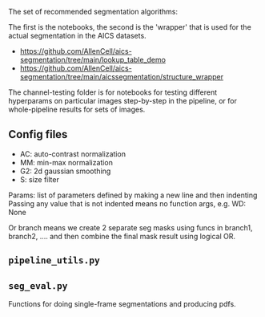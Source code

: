 The set of recommended segmentation algorithms:

The first is the notebooks, the second is the 'wrapper' that is used for the actual segmentation in the AICS datasets. 
- https://github.com/AllenCell/aics-segmentation/tree/main/lookup_table_demo
- https://github.com/AllenCell/aics-segmentation/tree/main/aicssegmentation/structure_wrapper


The channel-testing folder is for notebooks for testing different hyperparams on particular images step-by-step in the pipeline, or for whole-pipeline results for sets of images.

## Config files 
- AC: auto-contrast normalization 
- MM: min-max normalization
- G2: 2d gaussian smoothing
- S: size filter

Params: list of parameters defined by making a new line and then indenting
Passing any value that is not indented means no function args, e.g. 
WD: None

Or branch means we create 2 separate seg masks using funcs in branch1, branch2, .... 
and then combine the final mask result using logical OR. 

## `pipeline_utils.py`

## `seg_eval.py`
Functions for doing single-frame segmentations and producing pdfs. 

